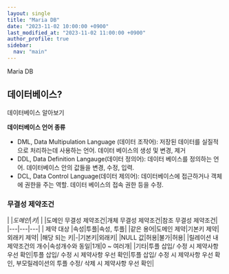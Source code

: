 ```yaml
---
layout: single
title: "Maria DB"
date: "2023-11-02 10:00:00 +0900"
last_modified_at: "2023-11-02 11:00:00 +0900"
author_profile: true
sidebar:
  nav: "main"
---
```


Maria DB

## 데이터베이스?

데이터베이스 알아보기<br>

**데이터베이스 언어 종류**

- DML, Data Multipulation Language (데이터 조작어): 저장된 데이터를 실질적으로 처리하는데 사용하는 언어. 데이터 베이스의 생성 및 변경, 제거
- DDL, Data Definition Langauge(데이터 정의어): 데이터 베이스를 정의하는 언어. 데이터베이스 안의 값들을 변경, 수정, 입력.
- DCL, Data Control Language(데이터 제의어): 데이터베이스에 접근하거나 객체에 권한을 주는 역할. 데이터 베이스의 접속 권한 등을 수정.

### 무결성 제약조건 



| |*도메인*|*키*|
| |도메인 무결성 제약조건|개체 무결성 제약조건|참조 무결성 제약조건|
|---|---|---|
| 제약 대상 |속성|투플|속성, 투플|
|같은 용어|도메인 제약|기본키 제약|외래키 제약|
|해당 되는 키|-|기본키|외래키|
|NULL 값|허용|불가|허용|
|릴레이션 내 제약조건의 개수|속성개수와 동일|1개|0 ~ 여러개|
|기타|투플 삽입/ 수정 시 제약사항 우선 확인|투플 삽입/ 수정 시 제약사항 우선 확인|투플 삽입/ 수정 시 제약사항 우선 확인, 부모릴레이션의 투플 수정/ 삭제 시 제약사항 우선 확인|